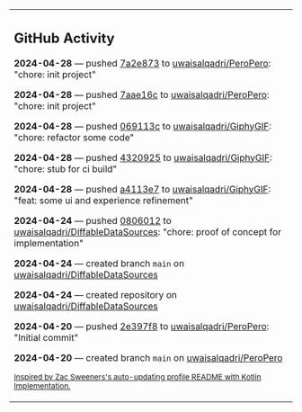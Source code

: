 <table><tr><td valign="top" width="100%">    

## GitHub Activity

**2024-04-28** — pushed [7a2e873](https://github.com/uwaisalqadri/PeroPero/commits/7a2e87301d2565f1060f38d5ba9e0ea34dcfe624) to [uwaisalqadri/PeroPero](https://github.com/uwaisalqadri/PeroPero): "chore: init project"

**2024-04-28** — pushed [7aae16c](https://github.com/uwaisalqadri/PeroPero/commits/7aae16cadc166cd7e8ea32162cf9d3ee77318292) to [uwaisalqadri/PeroPero](https://github.com/uwaisalqadri/PeroPero): "chore: init project"

**2024-04-28** — pushed [069113c](https://github.com/uwaisalqadri/GiphyGIF/commits/069113cf58b18349de8ca660663de246a6a0c236) to [uwaisalqadri/GiphyGIF](https://github.com/uwaisalqadri/GiphyGIF): "chore: refactor some code"

**2024-04-28** — pushed [4320925](https://github.com/uwaisalqadri/GiphyGIF/commits/43209257fd7adfa65ad7869e0c3e40a5967195db) to [uwaisalqadri/GiphyGIF](https://github.com/uwaisalqadri/GiphyGIF): "chore: stub for ci build"

**2024-04-28** — pushed [a4113e7](https://github.com/uwaisalqadri/GiphyGIF/commits/a4113e7b093194cb554ed5f8d5d52ba7691914e8) to [uwaisalqadri/GiphyGIF](https://github.com/uwaisalqadri/GiphyGIF): "feat: some ui and experience refinement"

**2024-04-24** — pushed [0806012](https://github.com/uwaisalqadri/DiffableDataSources/commits/08060127271b7ad28e095bbdb49e82777f20bd8f) to [uwaisalqadri/DiffableDataSources](https://github.com/uwaisalqadri/DiffableDataSources): "chore: proof of concept for implementation"

**2024-04-24** — created branch `main` on [uwaisalqadri/DiffableDataSources](https://github.com/uwaisalqadri/DiffableDataSources)

**2024-04-24** — created repository on [uwaisalqadri/DiffableDataSources](https://github.com/uwaisalqadri/DiffableDataSources)

**2024-04-20** — pushed [2e397f8](https://github.com/uwaisalqadri/PeroPero/commits/2e397f86c4134302ea0c86bf5b0f4af37e574b18) to [uwaisalqadri/PeroPero](https://github.com/uwaisalqadri/PeroPero): "Initial commit"

**2024-04-20** — created branch `main` on [uwaisalqadri/PeroPero](https://github.com/uwaisalqadri/PeroPero)
                
<sub><a href="https://github.com/ZacSweers/ZacSweers/">Inspired by Zac Sweeners's auto-updating profile README with Kotlin Implementation.</a></sub>
        